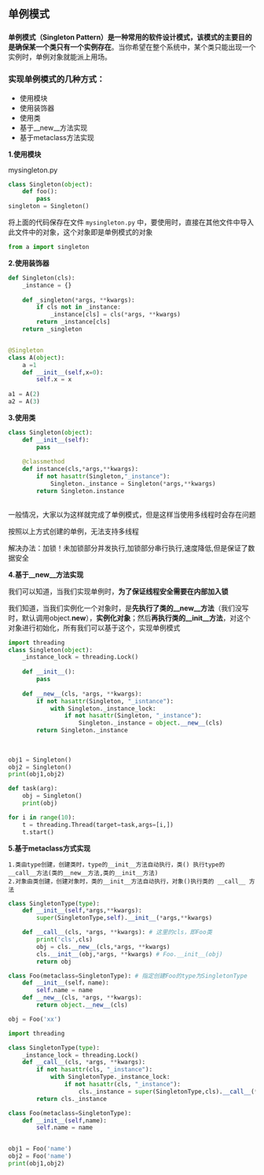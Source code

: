 ## 单例模式

### 

**单例模式（Singleton Pattern）**是一种常用的软件设计模式，该模式的主要目的是确保**某一个类只有一个实例存在**。当你希望在整个系统中，某个类只能出现一个实例时，单例对象就能派上用场。



### 实现单例模式的几种方式：

- 使用模块
- 使用装饰器
- 使用类
- 基于\_\_new\_\_方法实现
- 基于metaclass方法实现



**1.使用模块**

mysingleton.py

```python
class Singleton(object):
    def foo():
        pass
singleton = Singleton()
```

将上面的代码保存在文件 `mysingleton.py` 中，要使用时，直接在其他文件中导入此文件中的对象，这个对象即是单例模式的对象

```python
from a import singleton
```



**2.使用装饰器**

```python
def Singleton(cls):
    _instance = {}
    
    def _singleton(*args, **kwargs):
        if cls not in _instance:
            _instance[cls] = cls(*args, **kwargs)
        return _instance[cls]
    return _singleton


@Singleton
class A(object):
    a =1
    def __init__(self,x=0):
        self.x = x
        
a1 = A(2)
a2 = A(3)
```



**3.使用类**

```python
class Singleton(object):
    def __init__(self):
        pass
    
    @classmethod
    def instance(cls,*args,**kwargs):
        if not hasattr(Singleton,"_instance"):
            Singleton._instance = Singleton(*args,**kwargs)
        return Singleton.instance
    
```

一般情况，大家以为这样就完成了单例模式，但是这样当使用多线程时会存在问题

按照以上方式创建的单例，无法支持多线程

解决办法：加锁！未加锁部分并发执行,加锁部分串行执行,速度降低,但是保证了数据安全



**4.基于__new__方法实现**

我们可以知道，当我们实现单例时，**为了保证线程安全需要在内部加入锁**

我们知道，当我们实例化一个对象时，是**先执行了类的__new__方法**（我们没写时，默认调用object.__new__），**实例化对象**；然后**再执行类的__init__方法**，对这个对象进行初始化，所有我们可以基于这个，实现单例模式



```python
import threading
class Singleton(object):
    _instance_lock = threading.Lock()
    
    def __init__():
        pass
    
    def __new__(cls, *args, **kwargs):
        if not hasattr(Singleton, "_isntance"):
            with Singleton._instance_lock:
                if not hasattr(Singleton, "_instance"):
                    Singleton._instance = object.__new__(cls)
        return Singleton._instance
    
    
    
obj1 = Singleton()
obj2 = Singleton()
print(obj1,obj2)

def task(arg):
    obj = Singleton()
    print(obj)

for i in range(10):
    t = threading.Thread(target=task,args=[i,])
    t.start()
```



**5.基于metaclass方式实现**

```
1.类由type创建，创建类时，type的__init__方法自动执行，类() 执行type的 __call__方法(类的__new__方法,类的__init__方法)
2.对象由类创建，创建对象时，类的__init__方法自动执行，对象()执行类的 __call__ 方法
```

```python
class SingletonType(type):
    def __init__(self,*args,**kwargs):
        super(SingletonType,self).__init__(*args,**kwargs)

    def __call__(cls, *args, **kwargs): # 这里的cls，即Foo类
        print('cls',cls)
        obj = cls.__new__(cls,*args, **kwargs)
        cls.__init__(obj,*args, **kwargs) # Foo.__init__(obj)
        return obj

class Foo(metaclass=SingletonType): # 指定创建Foo的type为SingletonType
    def __init__(self，name):
        self.name = name
    def __new__(cls, *args, **kwargs):
        return object.__new__(cls)

obj = Foo('xx')
```

```python
import threading

class SingletonType(type):
    _instance_lock = threading.Lock()
    def __call__(cls, *args, **kwargs):
        if not hasattr(cls, "_instance"):
            with SingletonType._instance_lock:
                if not hasattr(cls, "_instance"):
                    cls._instance = super(SingletonType,cls).__call__(*args, **kwargs)
        return cls._instance

class Foo(metaclass=SingletonType):
    def __init__(self,name):
        self.name = name


obj1 = Foo('name')
obj2 = Foo('name')
print(obj1,obj2)
```

